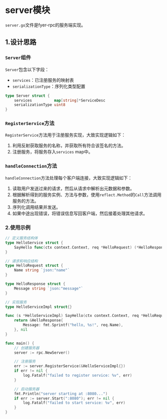# server模块

`server.go`文件是fyer-rpc的服务端实现。

## 1.设计思路

### `Server`组件

`Server`包含以下字段：

- `services`：已注册服务的映射表
- `serializationType`：序列化类型配置

```go
type Server struct {
    services          map[string]*ServiceDesc
    serializationType uint8
}
```

### `RegisterService`方法

`RegisterService`方法用于注册服务实现，大致实现逻辑如下：

1. 利用反射获取服务的名称，并获取所有符合该签名的方法。
2. 注册服务，将服务存入`services` map中。

### `handleConnection`方法

`handleConnection`方法处理每个客户端连接，大致实现逻辑如下：

1. 读取用户发送过来的请求，然后从请求中解析出元数据和参数。
2. 根据解析得到的服务实例、方法与参数，使用`reflect.Method`的`Call`方法调用服务的方法。
3. 序列化调用结果并发送。
4. 如果中途出现错误，将错误信息写回客户端，然后接着处理其他请求。

### 2.使用示例

```go
// 定义服务结构体
type HelloService struct {
    SayHello func(ctx context.Context, req *HelloRequest) (*HelloResponse, error)
}

// 请求和响应结构
type HelloRequest struct {
    Name string `json:"name"`
}

type HelloResponse struct {
    Message string `json:"message"`
}

// 实现服务
type HelloServiceImpl struct{}

func (s *HelloServiceImpl) SayHello(ctx context.Context, req *HelloRequest) (*HelloResponse, error) {
    return &HelloResponse{
        Message: fmt.Sprintf("hello, %s!", req.Name),
    }, nil
}

func main() {
    // 创建服务器
    server := rpc.NewServer()

    // 注册服务
    err := server.RegisterService(&HelloServiceImpl{})
    if err != nil {
        log.Fatalf("failed to register service: %v", err)
    }

    // 启动服务器
    fmt.Println("server starting at :8080...")
    if err := server.Start(":8080"); err != nil {
        log.Fatalf("failed to start service: %v", err)
    }
}
```